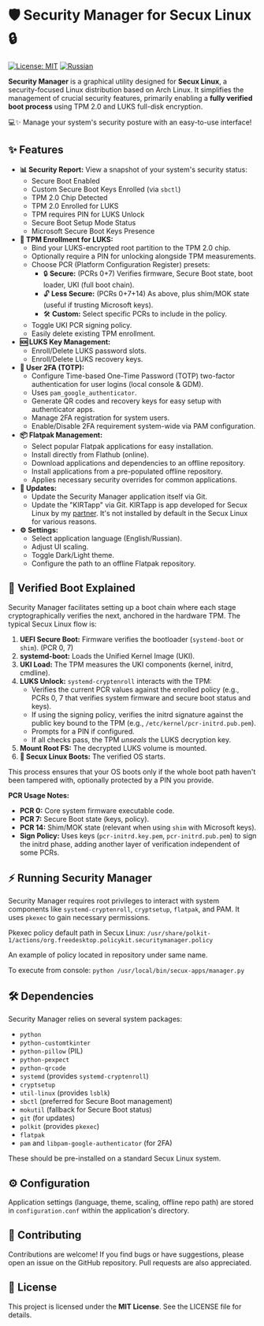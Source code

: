 # 🛡️ Security Manager for Secux Linux 🔒

[![License: MIT](https://img.shields.io/badge/License-MIT-yellow.svg)](https://opensource.org/licenses/MIT)
[![Russian](https://img.shields.io/badge/README-in_Russian-red.svg)](README.ru.md)


**Security Manager** is a graphical utility designed for **Secux Linux**, a security-focused Linux distribution based on Arch Linux. It simplifies the management of crucial security features, primarily enabling a **fully verified boot process** using TPM 2.0 and LUKS full-disk encryption.

💻✨ Manage your system's security posture with an easy-to-use interface!

## ✨ Features

*   **📊 Security Report:** View a snapshot of your system's security status:
    *   Secure Boot Enabled
    *   Custom Secure Boot Keys Enrolled (via `sbctl`)
    *   TPM 2.0 Chip Detected
    *   TPM 2.0 Enrolled for LUKS
    *   TPM requires PIN for LUKS Unlock
    *   Secure Boot Setup Mode Status
    *   Microsoft Secure Boot Keys Presence
*   **🔑 TPM Enrollment for LUKS:**
    *   Bind your LUKS-encrypted root partition to the TPM 2.0 chip.
    *   Optionally require a PIN for unlocking alongside TPM measurements.
    *   Choose PCR (Platform Configuration Register) presets:
        *   🔒 **Secure:** (PCRs 0+7) Verifies firmware, Secure Boot state, boot loader, UKI (full boot chain).
        *   🔓 **Less Secure:** (PCRs 0+7+14) As above, plus shim/MOK state (useful if trusting Microsoft keys).
        *   🛠️ **Custom:** Select specific PCRs to include in the policy.
    *   Toggle UKI PCR signing policy.
    *   Easily delete existing TPM enrollment.
*   **🆘 LUKS Key Management:**
    *   Enroll/Delete LUKS password slots.
    *   Enroll/Delete LUKS recovery keys.
*   **📱 User 2FA (TOTP):**
    *   Configure Time-based One-Time Password (TOTP) two-factor authentication for user logins (local console & GDM).
    *   Uses `pam_google_authenticator`.
    *   Generate QR codes and recovery keys for easy setup with authenticator apps.
    *   Manage 2FA registration for system users.
    *   Enable/Disable 2FA requirement system-wide via PAM configuration.
*   **📦 Flatpak Management:**
    *   Select popular Flatpak applications for easy installation.
    *   Install directly from Flathub (online).
    *   Download applications and dependencies to an offline repository.
    *   Install applications from a pre-populated offline repository.
    *   Applies necessary security overrides for common applications.
*   **🔄 Updates:**
    *   Update the Security Manager application itself via Git.
    *   Update the "KIRTapp" via Git. KIRTapp is app developed for Secux Linux by my [partner](https://github.com/KIRT-king). It's not installed by default in the Secux Linux for various reasons.
*   **⚙️ Settings:**
    *   Select application language (English/Russian).
    *   Adjust UI scaling.
    *   Toggle Dark/Light theme.
    *   Configure the path to an offline Flatpak repository.

## 🔐 Verified Boot Explained

Security Manager facilitates setting up a boot chain where each stage cryptographically verifies the next, anchored in the hardware TPM. The typical Secux Linux flow is:

1.  **UEFI Secure Boot:** Firmware verifies the bootloader (`systemd-boot` or `shim`). (PCR 0, 7)
2.  **systemd-boot:** Loads the Unified Kernel Image (UKI).
3.  **UKI Load:** The TPM measures the UKI components (kernel, initrd, cmdline).
4.  **LUKS Unlock:** `systemd-cryptenroll` interacts with the TPM:
    *   Verifies the current PCR values against the enrolled policy (e.g., PCRs 0, 7 that verifies system firmware and secure boot status and keys).
    *   If using the signing policy, verifies the initrd signature against the public key bound to the TPM (e.g., `/etc/kernel/pcr-initrd.pub.pem`).
    *   Prompts for a PIN if configured.
    *   If all checks pass, the TPM *unseals* the LUKS decryption key.
5.  **Mount Root FS:** The decrypted LUKS volume is mounted.
6.  **🐧 Secux Linux Boots:** The verified OS starts.

This process ensures that your OS boots only if the whole boot path haven't been tampered with, optionally protected by a PIN you provide.

**PCR Usage Notes:**

*   **PCR 0:** Core system firmware executable code.
*   **PCR 7:** Secure Boot state (keys, policy).
*   **PCR 14:** Shim/MOK state (relevant when using `shim` with Microsoft keys).
*   **Sign Policy:** Uses keys (`pcr-initrd.key.pem`, `pcr-initrd.pub.pem`) to sign the initrd phase, adding another layer of verification independent of some PCRs.

## ⚡ Running Security Manager

Security Manager requires root privileges to interact with system components like `systemd-cryptenroll`, `cryptsetup`, `flatpak`, and PAM. It uses `pkexec` to gain necessary permissions.

Pkexec policy default path in Secux Linux: `/usr/share/polkit-1/actions/org.freedesktop.policykit.securitymanager.policy`

An example of policy located in repository under same name. 

To execute from console:
`python /usr/local/bin/secux-apps/manager.py`

## 🛠️ Dependencies

Security Manager relies on several system packages:

*   `python`
*   `python-customtkinter`
*   `python-pillow` (PIL)
*   `python-pexpect`
*   `python-qrcode`
*   `systemd` (provides `systemd-cryptenroll`)
*   `cryptsetup`
*   `util-linux` (provides `lsblk`)
*   `sbctl` (preferred for Secure Boot management)
*   `mokutil` (fallback for Secure Boot status)
*   `git` (for updates)
*   `polkit` (provides `pkexec`)
*   `flatpak`
*   `pam` and `libpam-google-authenticator` (for 2FA)

These should be pre-installed on a standard Secux Linux system.

## ⚙️ Configuration

Application settings (language, theme, scaling, offline repo path) are stored in `configuration.conf` within the application's directory.

## 🤝 Contributing

Contributions are welcome! If you find bugs or have suggestions, please open an issue on the GitHub repository. Pull requests are also appreciated.

## 📜 License

This project is licensed under the **MIT License**. See the LICENSE file for details.
